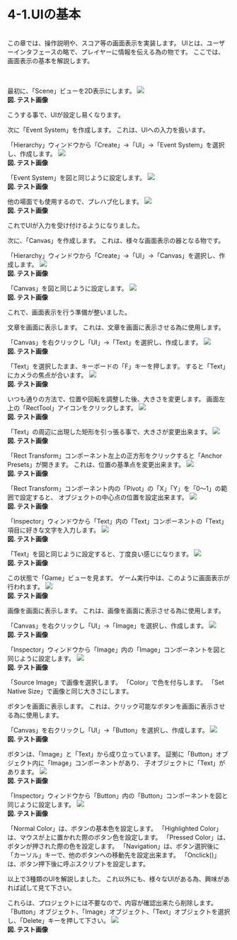 # 4-1.UIの基本
<br>
この章では、操作説明や、スコア等の画面表示を実装します。
UIとは、ユーザーインタフェースの略で、プレイヤーに情報を伝える為の物です。
ここでは、画面表示の基本を解説します。
<br>
<br>
<br>



最初に、「Scene」ビューを2D表示にします。
![](/Graphics/Test/Test.jpg)  
**図. テスト画像**
<br>


こうする事で、UIが設定し易くなります。



次に「Event System」を作成します。
これは、UIへの入力を扱います。

「Hierarchy」ウィンドウから「Create」→「UI」→「Event System」を選択し、作成します。
![](/Graphics/Test/Test.jpg)  
**図. テスト画像**
<br>


「Event System」を図と同じように設定します。
![](/Graphics/Test/Test.jpg)  
**図. テスト画像**
<br>


他の場面でも使用するので、プレハブ化します。
![](/Graphics/Test/Test.jpg)  
**図. テスト画像**
<br>


これでUIが入力を受け付けるようになりました。



次に、「Canvas」を作成します。
これは、様々な画面表示の器となる物です。

「Hierarchy」ウィンドウから「Create」→「UI」→「Canvas」を選択し、作成します。
![](/Graphics/Test/Test.jpg)  
**図. テスト画像**
<br>


「Canvas」を図と同じように設定します。
![](/Graphics/Test/Test.jpg)  
**図. テスト画像**
<br>


これで、画面表示を行う準備が整いました。



文章を画面に表示します。
これは、文章を画面に表示させる為に使用します。

「Canvas」を右クリックし「UI」→「Text」を選択し、作成します。
![](/Graphics/Test/Test.jpg)  
**図. テスト画像**
<br>


「Text」を選択したまま、キーボードの「F」キーを押します。
すると「Text」にカメラの焦点が合います。
![](/Graphics/Test/Test.jpg)  
**図. テスト画像**
<br>


いつも通りの方法で、位置や回転を調整した後、大きさを変更します。
画面左上の「RectTool」アイコンをクリックします。
![](/Graphics/Test/Test.jpg)  
**図. テスト画像**
<br>


「Text」の周辺に出現した矩形を引っ張る事で、大きさが変更出来ます。
![](/Graphics/Test/Test.jpg)  
**図. テスト画像**
<br>


「Rect Transform」コンポーネント左上の正方形をクリックすると「Anchor Presets」が開きます。
これは、位置の基準点を変更出来ます。
![](/Graphics/Test/Test.jpg)  
**図. テスト画像**
<br>


「Rect Transform」コンポーネント内の「Pivot」の「X」「Y」を「0～1」の範囲で設定すると、
オブジェクトの中心点の位置を設定出来ます。
![](/Graphics/Test/Test.jpg)  
**図. テスト画像**
<br>


「Inspector」ウィンドウから「Text」内の「Text」コンポーネントの「Text」項目に好きな文字を入力します。
![](/Graphics/Test/Test.jpg)  
**図. テスト画像**
<br>


「Text」を図と同じように設定すると、丁度良い感じになります。
![](/Graphics/Test/Test.jpg)  
**図. テスト画像**
<br>


この状態で「Game」ビューを見ます。
ゲーム実行中は、このように画面表示が行われます。
![](/Graphics/Test/Test.jpg)  
**図. テスト画像**
<br>



画像を画面に表示します。
これは、画像を画面に表示させる為に使用します。

「Canvas」を右クリックし「UI」→「Image」を選択し、作成します。
![](/Graphics/Test/Test.jpg)  
**図. テスト画像**
<br>


「Inspector」ウィンドウから「Image」内の「Image」コンポーネントを図と同じように設定します。
![](/Graphics/Test/Test.jpg)  
**図. テスト画像**
<br>


「Source Image」で画像を選択します。
「Color」で色を付与します。
「Set Native Size」で画像と同じ大きさにします。



ボタンを画面に表示します。
これは、クリック可能なボタンを画面に表示させる為に使用します。

「Canvas」を右クリックし「UI」→「Button」を選択し、作成します。
![](/Graphics/Test/Test.jpg)  
**図. テスト画像**
<br>


ボタンは、「Image」と「Text」から成り立っています。
証拠に「Button」オブジェクト内に「Image」コンポーネントがあり、
子オブジェクトに「Text」があります。
![](/Graphics/Test/Test.jpg)  
**図. テスト画像**
<br>


「Inspector」ウィンドウから「Button」内の「Button」コンポーネントを図と同じように設定します。
![](/Graphics/Test/Test.jpg)  
**図. テスト画像**
<br>


「Normal Color」は、ボタンの基本色を設定します。
「Highlighted Color」は、マウスが上に置かれた際のボタン色を設定します。
「Pressed Color」は、ボタンが押された際の色を設定します。
「Navigation」は、ボタン選択後に「カーソル」キーで、他のボタンへの移動先を設定出来ます。
「Onclick()」は、ボタン押下後に呼ぶスクリプトを設定します。



以上で3種類のUIを解説しました。
これ以外にも、様々なUIがある為、興味があれば試して見て下さい。



これらは、プロジェクトには不要なので、内容が確認出来たら削除します。
「Button」オブジェクト、「Image」オブジェクト、「Text」オブジェクトを選択し、「Delete」キーを押して下さい。
![](/Graphics/Test/Test.jpg)  
**図. テスト画像**
<br>


